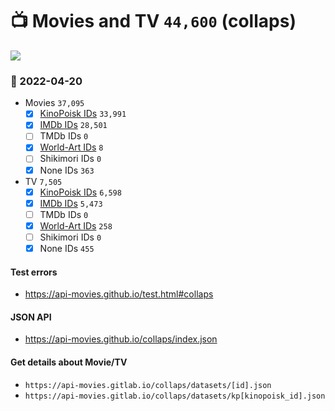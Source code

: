 # :tv: Movies and TV `44,600` (collaps)

<a href="https://API-Movies.github.io"><img src="https://API-Movies.github.io/banner.png?cache"></a>

### :date: 2022-04-20
- Movies `37,095`
  - [x] <a href="https://API-Movies.github.io/collaps/movie_kinopoisk_ids.json">KinoPoisk IDs</a> `33,991`
  - [x] <a href="https://API-Movies.github.io/collaps/movie_imdb_ids.json">IMDb IDs</a> `28,501`
  - [ ] TMDb IDs `0`
  - [x] <a href="https://API-Movies.github.io/collaps/movie_world_art_ids.json">World-Art IDs</a> `8`
  - [ ] Shikimori IDs `0`
  - [x] None IDs `363`
- TV `7,505`
  - [x] <a href="https://API-Movies.github.io/collaps/tv_kinopoisk_ids.json">KinoPoisk IDs</a> `6,598`
  - [x] <a href="https://API-Movies.github.io/collaps/tv_imdb_ids.json">IMDb IDs</a> `5,473`
  - [ ] TMDb IDs `0`
  - [x] <a href="https://API-Movies.github.io/collaps/tv_world_art_ids.json">World-Art IDs</a> `258`
  - [ ] Shikimori IDs `0`
  - [x] None IDs `455`
#### Test errors
- <a href='https://api-movies.github.io/test.html#collaps'>https://api-movies.github.io/test.html#collaps</a>
#### JSON API
- <a href='https://api-movies.github.io/collaps/index.json'>https://api-movies.github.io/collaps/index.json</a>
#### Get details about Movie/TV
- `https://api-movies.gitlab.io/collaps/datasets/[id].json`
- `https://api-movies.gitlab.io/collaps/datasets/kp[kinopoisk_id].json`
